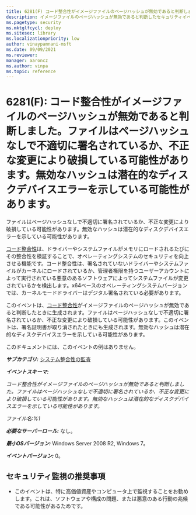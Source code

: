 ```yaml
---
title: 6281(F) コード整合性がイメージファイルのページハッシュが無効であると判断しました。
description: イメージファイルのページハッシュが無効であると判断したセキュリティイベント6281(F)について説明します。
ms.pagetype: security
ms.mktglfcycl: deploy
ms.sitesec: library
ms.localizationpriority: low
author: vinaypamnani-msft
ms.date: 09/09/2021
ms.reviewer: 
manager: aaroncz
ms.author: vinpa
ms.topic: reference
---
```


# 6281(F): コード整合性がイメージファイルのページハッシュが無効であると判断しました。ファイルはページハッシュなしで不適切に署名されているか、不正な変更により破損している可能性があります。無効なハッシュは潜在的なディスクデバイスエラーを示している可能性があります。

ファイルはページハッシュなしで不適切に署名されているか、不正な変更により破損している可能性があります。無効なハッシュは潜在的なディスクデバイスエラーを示している可能性があります。

[コード整合性](/previous-versions/windows/it-pro/windows-server-2008-R2-and-2008/dd348642(v=ws.10))は、ドライバーやシステムファイルがメモリにロードされるたびにその整合性を検証することで、オペレーティングシステムのセキュリティを向上させる機能です。コード整合性は、署名されていないドライバーやシステムファイルがカーネルにロードされているか、管理者権限を持つユーザーアカウントによって実行されている悪意のあるソフトウェアによってシステムファイルが変更されているかを検出します。x64ベースのオペレーティングシステムバージョンでは、カーネルモードドライバーはデジタル署名されている必要があります。

このイベントは、[コード整合性](/previous-versions/windows/it-pro/windows-server-2008-R2-and-2008/dd348642(v=ws.10))がイメージファイルのページハッシュが無効であると判断したときに生成されます。ファイルはページハッシュなしで不適切に署名されているか、不正な変更により破損している可能性があります。このイベントは、署名証明書が取り消されたときにも生成されます。無効なハッシュは潜在的なディスクデバイスエラーを示している可能性があります。

このドキュメントには、このイベントの例はありません。

***サブカテゴリ:***&nbsp;[システム整合性の監査](audit-system-integrity.md)

***イベントスキーマ:***

*コード整合性がイメージファイルのページハッシュが無効であると判断しました。ファイルはページハッシュなしで不適切に署名されているか、不正な変更により破損している可能性があります。無効なハッシュは潜在的なディスクデバイスエラーを示している可能性があります。*


*ファイル名:%1*

***必要なサーバーロール:*** なし。

***最小OSバージョン:*** Windows Server 2008 R2, Windows 7。

***イベントバージョン:*** 0。

## セキュリティ監視の推奨事項

-   このイベントは、特に高価値資産やコンピュータ上で監視することをお勧めします。これは、ソフトウェアや構成の問題、または悪意のある行動の兆候である可能性があるためです。
